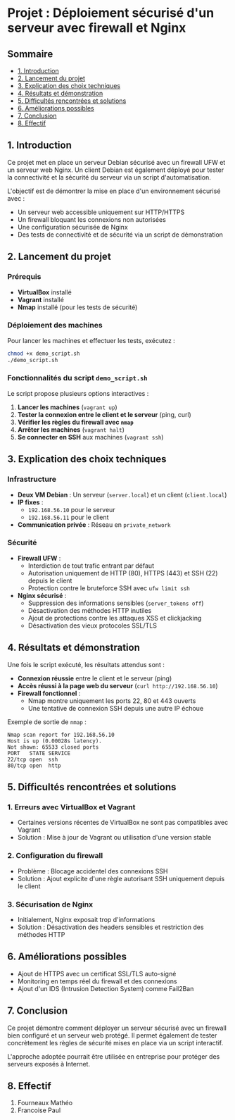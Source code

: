 # Projet : Déploiement sécurisé d'un serveur avec firewall et Nginx

## Sommaire
- [1. Introduction](#1-introduction)
- [2. Lancement du projet](#2-lancement-du-projet)
- [3. Explication des choix techniques](#3-explication-des-choix-techniques)
- [4. Résultats et démonstration](#4-résultats-et-démonstration)
- [5. Difficultés rencontrées et solutions](#5-difficultés-rencontrées-et-solutions)
- [6. Améliorations possibles](#6-améliorations-possibles)
- [7. Conclusion](#7-conclusion)
- [8. Effectif](#8-effectif)


## 1. Introduction
Ce projet met en place un serveur Debian sécurisé avec un firewall UFW et un serveur web Nginx. Un client Debian est également déployé pour tester la connectivité et la sécurité du serveur via un script d'automatisation.

L'objectif est de démontrer la mise en place d'un environnement sécurisé avec :
- Un serveur web accessible uniquement sur HTTP/HTTPS
- Un firewall bloquant les connexions non autorisées
- Une configuration sécurisée de Nginx
- Des tests de connectivité et de sécurité via un script de démonstration

## 2. Lancement du projet
### Prérequis
- **VirtualBox** installé
- **Vagrant** installé
- **Nmap** installé (pour les tests de sécurité)

### Déploiement des machines
Pour lancer les machines et effectuer les tests, exécutez :
```bash
chmod +x demo_script.sh
./demo_script.sh
```

### Fonctionnalités du script `demo_script.sh`
Le script propose plusieurs options interactives :
1. **Lancer les machines** (`vagrant up`)
2. **Tester la connexion entre le client et le serveur** (ping, curl)
3. **Vérifier les règles du firewall avec `nmap`**
4. **Arrêter les machines** (`vagrant halt`)
5. **Se connecter en SSH** aux machines (`vagrant ssh`)

## 3. Explication des choix techniques
### **Infrastructure**
- **Deux VM Debian** : Un serveur (`server.local`) et un client (`client.local`)
- **IP fixes** :
  - `192.168.56.10` pour le serveur
  - `192.168.56.11` pour le client
- **Communication privée** : Réseau en `private_network`

### **Sécurité**
- **Firewall UFW** :
  - Interdiction de tout trafic entrant par défaut
  - Autorisation uniquement de HTTP (80), HTTPS (443) et SSH (22) depuis le client
  - Protection contre le bruteforce SSH avec `ufw limit ssh`
- **Nginx sécurisé** :
  - Suppression des informations sensibles (`server_tokens off`)
  - Désactivation des méthodes HTTP inutiles
  - Ajout de protections contre les attaques XSS et clickjacking
  - Désactivation des vieux protocoles SSL/TLS

## 4. Résultats et démonstration
Une fois le script exécuté, les résultats attendus sont :
- **Connexion réussie** entre le client et le serveur (ping)
- **Accès réussi à la page web du serveur** (`curl http://192.168.56.10`)
- **Firewall fonctionnel** :
  - Nmap montre uniquement les ports 22, 80 et 443 ouverts
  - Une tentative de connexion SSH depuis une autre IP échoue

Exemple de sortie de `nmap` :
```
Nmap scan report for 192.168.56.10
Host is up (0.00028s latency).
Not shown: 65533 closed ports
PORT   STATE SERVICE
22/tcp open  ssh
80/tcp open  http
```

## 5. Difficultés rencontrées et solutions
### **1. Erreurs avec VirtualBox et Vagrant**
- Certaines versions récentes de VirtualBox ne sont pas compatibles avec Vagrant
- Solution : Mise à jour de Vagrant ou utilisation d'une version stable

### **2. Configuration du firewall**
- Problème : Blocage accidentel des connexions SSH
- Solution : Ajout explicite d'une règle autorisant SSH uniquement depuis le client

### **3. Sécurisation de Nginx**
- Initialement, Nginx exposait trop d'informations
- Solution : Désactivation des headers sensibles et restriction des méthodes HTTP

## 6. Améliorations possibles
- Ajout de HTTPS avec un certificat SSL/TLS auto-signé
- Monitoring en temps réel du firewall et des connexions
- Ajout d'un IDS (Intrusion Detection System) comme Fail2Ban

## 7. Conclusion
Ce projet démontre comment déployer un serveur sécurisé avec un firewall bien configuré et un serveur web protégé. Il permet également de tester concrètement les règles de sécurité mises en place via un script interactif.

L'approche adoptée pourrait être utilisée en entreprise pour protéger des serveurs exposés à Internet.

## 8. Effectif

1. Fourneaux Mathéo
2. Francoise Paul 
